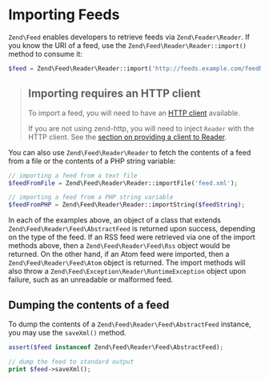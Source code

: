 # Importing Feeds

`Zend\Feed` enables developers to retrieve feeds via `Zend\Feader\Reader`. If
you know the URI of a feed, use the `Zend\Feed\Reader\Reader::import()` method
to consume it:

```php
$feed = Zend\Feed\Reader\Reader::import('http://feeds.example.com/feedName');
```

> ## Importing requires an HTTP client
>
> To import a feed, you will need to have an [HTTP client](zend.feed.http-clients)
> available. 
>
> If you are not using zend-http, you will need to inject `Reader` with the HTTP
> client. See the [section on providing a client to Reader](http-clients.md#providing-a-client-to-reader).

You can also use `Zend\Feed\Reader\Reader` to fetch the contents of a feed from
a file or the contents of a PHP string variable:

```php
// importing a feed from a text file
$feedFromFile = Zend\Feed\Reader\Reader::importFile('feed.xml');

// importing a feed from a PHP string variable
$feedFromPHP = Zend\Feed\Reader\Reader::importString($feedString);
```

In each of the examples above, an object of a class that extends
`Zend\Feed\Reader\Feed\AbstractFeed` is returned upon success, depending on the
type of the feed. If an RSS feed were retrieved via one of the import methods
above, then a `Zend\Feed\Reader\Feed\Rss` object would be returned. On the other
hand, if an Atom feed were imported, then a `Zend\Feed\Reader\Feed\Atom` object
is returned. The import methods will also throw a
`Zend\Feed\Exception\Reader\RuntimeException` object upon failure, such as an
unreadable or malformed feed.

## Dumping the contents of a feed

To dump the contents of a `Zend\Feed\Reader\Feed\AbstractFeed` instance, you may
use the `saveXml()` method.

```php
assert($feed instanceof Zend\Feed\Reader\Feed\AbstractFeed);

// dump the feed to standard output
print $feed->saveXml();
```
